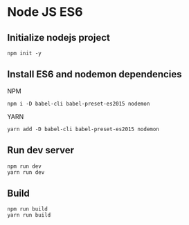 # Node JS ES6


## Initialize nodejs project

```shell
npm init -y
```

## Install ES6 and nodemon dependencies

NPM

```shell
npm i -D babel-cli babel-preset-es2015 nodemon
```

YARN

```shell
yarn add -D babel-cli babel-preset-es2015 nodemon
```

## Run dev server

```shell
npm run dev
yarn run dev
```

## Build

```shell
npm run build
yarn run build
```